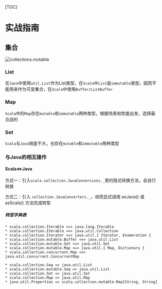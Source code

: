 [TOC]

# 实战指南

## 集合

![collections.mutable](/Users/gjason/Document/scala-library/assets/collections.mutable.png)

### List

在`Java`中使用`util.List`作为List类型，在`Scala`中`List`是`immutable`类型，因而不能用来作为可变集合，在`Scala`中使用`Buffer/ListBuffer`

### Map

`Scala`中的`Map`存在`mutable`和`immutable`两种类型，根据场景和性能出发，选择最合适的

### Set

`Scala`与`Java`相差不大，也存在`mutable`和`immutable`两种类型

### 与Java的相互操作

#### Scala<=>Java

方式一：引入`scala.collection.JavaConversions._`里的隐式转换方法，会自行转换

方式二：引入 `collection.JavaConverters._`，进而显式调用 asJava() 或 asScala() 方法完成转型

##### 转型字典表

```
* scala.collection.Iterable <=> java.lang.Iterable
* scala.collection.Iterable <=> java.util.Collection
* scala.collection.Iterator <=> java.util.{ Iterator, Enumeration }
* scala.collection.mutable.Buffer <=> java.util.List
* scala.collection.mutable.Set <=> java.util.Set
* scala.collection.mutable.Map <=> java.util.{ Map, Dictionary }
* scala.collection.concurrent.Map <=> java.util.concurrent.ConcurrentMap

* scala.collection.Seq => java.util.List
* scala.collection.mutable.Seq => java.util.List
* scala.collection.Set => java.util.Set
* scala.collection.Map => java.util.Map
* java.util.Properties => scala.collection.mutable.Map[String, String]
```

